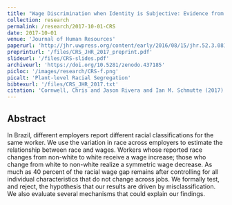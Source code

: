 ```yaml
---
title: "Wage Discrimination when Identity is Subjective: Evidence from Changes in Employer-Reported Race"
collection: research
permalink: /research/2017-10-01-CRS
date: 2017-10-01
venue: 'Journal of Human Resources'
paperurl: 'http://jhr.uwpress.org/content/early/2016/08/15/jhr.52.3.0815-7340R1'
preprinturl: '/files/CRS_JHR_2017_preprint.pdf'
slideurl: '/files/CRS-slides.pdf'
archiveurl: 'https://doi.org/10.5281/zenodo.437185'
picloc: '/images/research/CRS-f.png'
picalt: 'Plant-level Racial Segregation'
bibtexurl: '/files/CRS_JHR_2017.txt'
citation: 'Cornwell, Chris and Jason Rivera and Ian M. Schmutte (2017) &quot;Wage Discrimination when Identity is Subjective: Evidence from Changes in Employer-Reported Race.&quot; <i>Journal of Human Resources</i>, vol. 52, no. 3, pp. 719-755.'
---
```




## Abstract

In Brazil, different employers report different racial classifications for the same worker. We use the variation in race across employers to estimate the relationship between race and wages. Workers whose reported race changes from non-white to white receive a wage increase; those who change from white to non-white realize a symmetric wage decrease. As much as 40 percent of the racial wage gap remains after controlling for all individual characteristics that do not change across jobs. We formally test, and reject, the hypothesis that our results are driven by misclassification. We also evaluate several mechanisms that could explain our findings.
